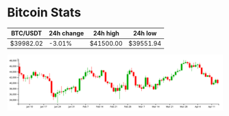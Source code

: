 # Bitcoin Stats

BTC/USDT|24h change|24h high|24h low|
|---|---|---|---|
|$39982.02|-3.01%|$41500.00|$39551.94|

<img src="./chart.svg">
